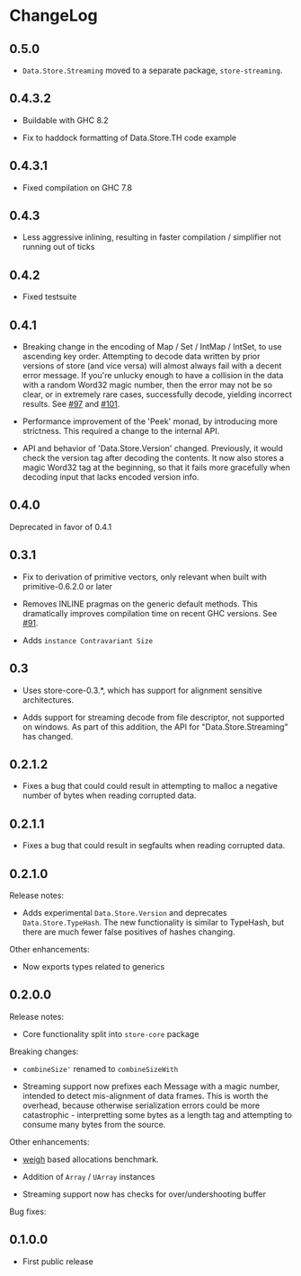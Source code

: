 # ChangeLog

## 0.5.0

* `Data.Store.Streaming` moved to a separate package, `store-streaming`.

## 0.4.3.2

* Buildable with GHC 8.2

* Fix to haddock formatting of Data.Store.TH code example

## 0.4.3.1

* Fixed compilation on GHC 7.8

## 0.4.3

* Less aggressive inlining, resulting in faster compilation / simplifier
  not running out of ticks

## 0.4.2

* Fixed testsuite

## 0.4.1

* Breaking change in the encoding of Map / Set / IntMap / IntSet,
  to use ascending key order. Attempting to decode data written by
  prior versions of store (and vice versa) will almost always fail
  with a decent error message. If you're unlucky enough to have a
  collision in the data with a random Word32 magic number, then the
  error may not be so clear, or in extremely rare cases,
  successfully decode, yielding incorrect results. See
  [#97](https://github.com/fpco/store/issues/97) and
  [#101](https://github.com/fpco/store/pull/101).


* Performance improvement of the 'Peek' monad, by introducing more
  strictness.  This required a change to the internal API.

* API and behavior of 'Data.Store.Version' changed. Previously, it
  would check the version tag after decoding the contents. It now
  also stores a magic Word32 tag at the beginning, so that it fails
  more gracefully when decoding input that lacks encoded version
  info.

## 0.4.0

Deprecated in favor of 0.4.1

## 0.3.1

* Fix to derivation of primitive vectors, only relevant when built with
  primitive-0.6.2.0 or later

* Removes INLINE pragmas on the generic default methods.  This
  dramatically improves compilation time on recent GHC versions.
  See [#91](https://github.com/fpco/store/issues/91).

* Adds `instance Contravariant Size`

## 0.3

* Uses store-core-0.3.*, which has support for alignment sensitive
  architectures.

* Adds support for streaming decode from file descriptor, not supported on
  windows. As part of this addition, the API for "Data.Store.Streaming" has
  changed.

## 0.2.1.2

* Fixes a bug that could could result in attempting to malloc a negative
  number of bytes when reading corrupted data.

## 0.2.1.1

* Fixes a bug that could result in segfaults when reading corrupted data.

## 0.2.1.0

Release notes:

* Adds experimental `Data.Store.Version` and deprecates `Data.Store.TypeHash`.
  The new functionality is similar to TypeHash, but there are much fewer false
  positives of hashes changing.

Other enhancements:

* Now exports types related to generics

## 0.2.0.0

Release notes:

* Core functionality split into `store-core` package

Breaking changes:

* `combineSize'` renamed to `combineSizeWith`

* Streaming support now prefixes each Message with a magic number, intended to
  detect mis-alignment of data frames. This is worth the overhead, because
  otherwise serialization errors could be more catastrophic - interpretting some
  bytes as a length tag and attempting to consume many bytes from the source.

Other enhancements:

* [weigh](https://github.com/fpco/weigh) based allocations benchmark.

* Addition of `Array` / `UArray` instances

* Streaming support now has checks for over/undershooting buffer

Bug fixes:


## 0.1.0.0

* First public release
